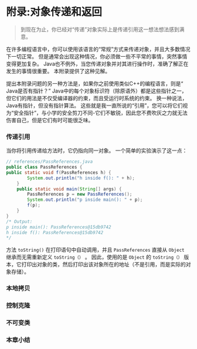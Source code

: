 # 附录:对象传递和返回

> 到现在为止，你已经对“传递”对象实际上是传递引用这一想法想法感到满意。

在许多编程语言中，你可以使用该语言的“常规”方式来传递对象，并且大多数情况下一切正常。 但是通常会出现这种情况，你必须做一些不平常的事情，突然事情变得更加复杂。 Java也不例外，当您传递对象并对其进行操作时，准确了解正在发生的事情很重要。 本附录提供了这种见解。

提出本附录问题的另一种方法是，如果你之前使用类似C++的编程语言，则是“ Java是否有指针？” Java中的每个对象标识符（除原语外）都是这些指针之一，但它们的用法是不仅受编译器的约束，而且受运行时系统的约束。 换一种说法，Java有指针，但没有指针算法。 这些就是我一直所说的“引用”，您可以将它们视为“安全指针”，与小学的安全剪刀不同-它们不敏锐，因此您不费吹灰之力就无法伤害自己，但是它们有时可能很乏味。

### 传递引用

当你将引用传递给方法时，它仍指向同一对象。 一个简单的实验演示了这一点：

```java
// references/PassReferences.java
public class PassReferences {
public static void f(PassReferences h) {
        System.out.println("h inside f(): " + h);
    }
    public static void main(String[] args) {
        PassReferences p = new PassReferences();
        System.out.println("p inside main(): " + p);
        f(p);
    }
}
/* Output:
p inside main(): PassReferences@15db9742
h inside f(): PassReferences@15db9742
*/
```

方法 `toString()` 在打印语句中自动调用，并且 `PassReferences` 直接从 `Object` 继承而无需重新定义 `toString（）` 。 因此，使用的是 `Object` 的 `toString（）` 版本，它打印出对象的类，然后打印出该对象所在的地址（不是引用，而是实际的对象存储）。

### 本地拷贝

### 控制克隆

### 不可变类

### 本章小结


